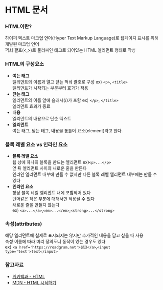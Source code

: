 # HTML 문서

### HTML이란?
하이퍼 텍스트 마크업 언어(Hyper Text Markup Language)로 웹페이지 표시를 위해 개발된 마크업 언어  
꺽쇠 괄호(<,>)로 둘러싸인 태그로 되어있는 HTML 엘리먼트 형태로 작성  

### HTML의 구성요소
- **여는 태그**  
엘리먼트의 이름과 열고 닫는 꺽쇠 괄호로 구성  ex) `<p>`, `<title>`  
엘리먼트가 시작되는 부분부터 효과가 적용  
- **닫는 태그**  
엘리먼트의 이름 앞에 슬래시(/)가 포함 ex) `</p>`, `</title>`  
엘리먼트 효과가 종료  
- **내용**  
엘리먼트의 내용으로 단순 텍스트  
- **엘리먼트**  
여는 태그, 닫는 태그, 내용을 통틀어 요소(element)라고 한다.  

### 블록 레벨 요소 vs 인라인 요소
- **블록 레벨 요소**  
웹 상에 하나의 블록을 만드는 엘리먼트 ex)`<p>...</p>`  
앞 뒤 엘리먼트 사이의 새로운 줄을 만든다  
인라인 엘리먼트 내부에 만들 수 없지만 다른 블록 레벨 엘리먼트 내부에는 만들 수 있다  
- **인라인 요소**  
항상 블록 레벨 엘리먼트 내에 포함되어 있다  
단어같은 작은 부분에 대해서만 적용될 수 있다  
새로운 줄을 만들지 않는다  
ex) `<a>...</a>`,`<em>...</em>`,`<strong>...</strong>`


### 속성(attributes)
해당 엘리먼트에 실제로 표시되지는 않지만 추가적인 내용을 담고 싶을 때 사용  
속성 이름에 따라 미리 정의도니 동작이 있는 경우도 있다  
ex) `<a href='https://roadgram.net'>링크</a>`,`<input type='text'>text</input>`


### 참고자료
- [위키백과 - HTML](https://ko.wikipedia.org/wiki/HTML)
- [MDN - HTML 시작하기](https://developer.mozilla.org/ko/docs/Learn/HTML/Introduction_to_HTML/Getting_started)
